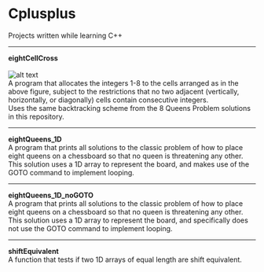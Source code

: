 # Cplusplus
Projects written while learning C++
<hr>

<b>eightCellCross</b><br>  
![alt text](http://i.imgur.com/inPvdwK.jpeg "8 Cell Cross") <br>
A program that allocates the integers 1-8 to the cells arranged as in the above figure, subject to
the restrictions that no two adjacent (vertically, horizontally, or diagonally) cells contain consecutive integers.<br>
Uses the same backtracking scheme from the 8 Queens Problem solutions in this repository.<br>

<hr>

<b>eightQueens_1D</b><br> 
A program that prints all solutions to the classic problem of how to place eight queens on a chessboard so that no queen is threatening any other. This solution uses a 1D array to represent the board, and makes use of the GOTO command to implement looping.

<hr>

<b>eightQueens_1D_noGOTO</b><br>
A program that prints all solutions to the classic problem of how to place eight queens on a chessboard so that no queen is threatening any other. This solution uses a 1D array to represent the board, and specifically does not use the GOTO command to implement looping.

<hr>

<b>shiftEquivalent</b><br>
A function that tests if two 1D arrays of equal length are shift equivalent. 
